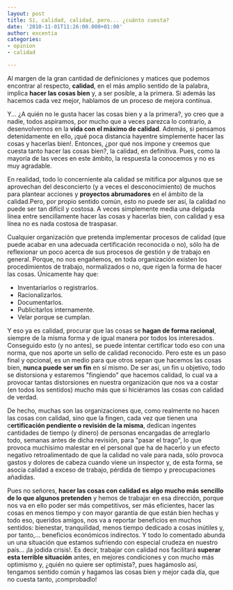 ```yaml
---
layout: post
title: Sí, calidad, calidad, pero... ¿cuánto cuesta?
date: '2010-11-01T11:26:00.000+01:00'
author: excentia
categories:
- opinion
- calidad

---
```


Al margen de la gran cantidad de definiciones y matices que podemos encontrar al respecto, <strong>calidad</strong>, en el más amplio sentido de la palabra, implica <strong>hacer las cosas bien</strong> y, a ser posible, a la primera. Si además las hacemos cada vez mejor, hablamos de un proceso de mejora contínua.

Y... ¿A quién no le gusta hacer las cosas bien y a la primera?, yo creo que a nadie, todos aspiramos, por mucho que a veces parezca lo contrario, a desenvolvernos en la <strong>vida con el máximo de calidad</strong>. Además, si pensamos detenidamente en ello, ¡qué poca distancia hayentre simplemente hacer las cosas y hacerlas bien!. Entonces, ¿por qué nos impone y creemos que cuesta tanto hacer las cosas bien?, la calidad, en definitiva. Pues, como la mayoría de las veces en este ámbito, la respuesta la conocemos y no es muy agradable.

En realidad, todo lo concerniente ala calidad se mitifica por algunos que se aprovechan del desconcierto (y a veces el desconocimiento) de muchos para plantear acciones y <strong>proyectos abrumadores</strong> en el ámbito de la calidad.Pero, por propio sentido común, esto no puede ser así, la calidad no puede ser tan difícil y costosa. A veces simplemente media una delgada línea entre sencillamente hacer las cosas y hacerlas bien, con calidad y esa línea no es nada costosa de traspasar.

Cualquier organización que pretenda implementar procesos de calidad (que puede acabar en una adecuada certificación reconocida o no), sólo ha de reflexionar un poco acerca de sus procesos de gestión y de trabajo en general. Porque, no nos engañemos, en toda organización existen los procedimientos de trabajo, normalizados o no, que rigen&nbsp;la forma de hacer las cosas. Únicamente hay que:

* Inventariarlos o registrarlos.
* Racionalizarlos.
* Documentarlos.
* Publicitarlos internamente.
* Velar porque se cumplan.

Y eso ya es calidad, procurar que las cosas se <strong>hagan de forma racional</strong>, siempre de la misma forma y de igual manera por todos los interesados. Conseguido esto (y no antes), se puede intentar certificar todo eso con una norma, que nos aporte un sello de calidad reconocido. Pero este es un paso final y opcional, es un medio para que otros sepan que hacemos las cosas bien, <strong>nunca puede ser un fin</strong> en sí mismo. De ser así, un fin u objetivo, todo se distorsiona y estaremos "fingiendo" que hacemos calidad, lo cual va a provocar tantas distorsiones en nuestra organización que nos va a costar (en todos los sentidos) mucho más que si hiciéramos las cosas con calidad de verdad.

De hecho, muchas son las organizaciones que, como realmente no hacen las cosas con calidad, sino que la fingen, cada vez que tienen una c<strong>ertificación pendiente o revisión de la misma</strong>, dedican ingentes cantidades de tiempo (y dinero) de personas encargadas de arreglarlo todo, semanas antes de dicha revisión, para "pasar el trago", lo que provoca muchísimo malestar en el personal que ha de hacerlo y un efecto negativo retroalimentado de que la calidad no vale para nada, sólo provoca gastos y dolores de cabeza cuando viene un inspector y, de esta forma, se asocia calidad a exceso de trabajo, pérdida de tiempo y preocupaciones añadidas.

Pues no señores, <strong>hacer las cosas con calidad es algo mucho más sencillo de lo que algunos pretenden</strong> y hemos de trabajar en esa dirección, porque nos va en ello poder ser más competitivos, ser más eficientes, hacer las cosas en menos tiempo y con mayor garantía de que están bien hechas y todo eso, queridos amigos, nos va a reportar beneficios en muchos sentidos: bienestar, tranquilidad, menos tiempo dedicado a cosas inútiles y, por tanto,... beneficios económicos indirectos. Y todo lo comentado abunda un una situación que estamos sufriendo con especial crudeza en nuestro país... ¡la jodida crisis!. Es decir, trabajar con calidad nos facilitará <strong>superar esta terrible situación</strong> antes, en mejores condiciones y con mucho más optimismo y, ¿quién no quiere ser optimista?, pues hagámoslo así, tengamos sentido común y hagamos las cosas bien y mejor cada día, que no cuesta tanto, ¡comprobadlo!